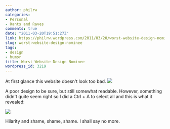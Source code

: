 ```yaml
---
author: philrw
categories:
- Personal
- Rants and Raves
comments: true
date: "2011-03-20T19:51:27Z"
link: https://philrw.wordpress.com/2011/03/20/worst-website-design-nominee/
slug: worst-website-design-nominee
tags:
- design
- humor
title: Worst Website Design Nominee
wordpress_id: 3219
---
```


At first glance this website doesn't look too bad. [![](/images/worst-www-1-300x232.jpg)](/images/worst-www-1.jpg)

A poor design to be sure, but still somewhat readable. However, something didn't quite seem right so I did a Ctrl + A to select all and this is what it revealed:

[![](/images/worst-www-2-300x229.jpg)](/images/worst-www-2.jpg)

Hilarity and shame, shame, shame. I shall say no more.
